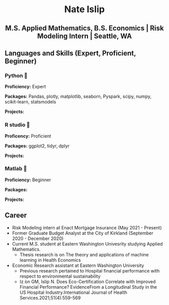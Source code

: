 # <p align="center"> Nate Islip </p>

## <p align="center"> M.S. Applied Mathematics, B.S. Economics | Risk Modeling Intern | Seattle, WA </p>

## Languages and Skills (Expert, Proficient, Beginner)

### Python 🥇

**Proficiency:** Expert

**Packages:** Pandas, plotly, matplotlib, seaborn, Pyspark, scipy, numpy, scikit-learn, statsmodels

**Projects:**

### R studio 🥈

**Proficency:** Proficient

**Packages:** ggplot2, tidyr, dplyr 

**Projects:**

### Matlab 🥉

**Proficiency:** Beginner

**Packages:**

**Projects:**

## Career

- Risk Modeling intern at Enact Mortgage Insurance (May 2021 - Present)
- Former Graduate Budget Analyst at the City of Kirkland (September 2020 - December 2020)
- Current M.S. student at Eastern Washington Univesrity studying Applied Mathematics. 
  - Thesis research is on The theory and applications of machine learning in Health Economics
- Economic Research assistant at Eastern Washington University
    - Previous research pertained to Hospital financial performance with respect to environmental sustainability
    -  Iz ́on GM, Islip N. Does Eco-Certification Correlate with Improved Financial Performance?  EvidenceFrom  a  Longitudinal  Study  in  the  US  Hospital  Industry.International Journal of Health Services.2021;51(4):559-569
